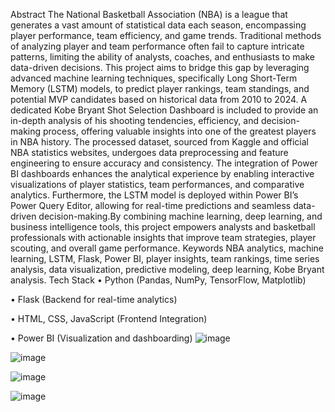 Abstract
The National Basketball Association (NBA) is a league that generates a vast amount of statistical
data each season, encompassing player performance, team efficiency, and game trends.
Traditional methods of analyzing player and team performance often fail to capture intricate
patterns, limiting the ability of analysts, coaches, and enthusiasts to make data-driven decisions.
This project aims to bridge this gap by leveraging advanced machine learning techniques,
specifically Long Short-Term Memory (LSTM) models, to predict player rankings, team
standings, and potential MVP candidates based on historical data from 2010 to 2024. A dedicated
Kobe Bryant Shot Selection Dashboard is included to provide an in-depth analysis of his
shooting tendencies, efficiency, and decision-making process, offering valuable insights into one
of the greatest players in NBA history. The processed dataset, sourced from Kaggle and official
NBA statistics websites, undergoes data preprocessing and feature engineering to ensure
accuracy and consistency.
The integration of Power BI dashboards enhances the analytical experience by enabling
interactive visualizations of player statistics, team performances, and comparative analytics.
Furthermore, the LSTM model is deployed within Power BI’s Power Query Editor, allowing for
real-time predictions and seamless data-driven decision-making.By combining machine learning,
deep learning, and business intelligence tools, this project empowers analysts and basketball
professionals with actionable insights that improve team strategies, player scouting, and overall
game performance.
Keywords
NBA analytics, machine learning, LSTM, Flask, Power BI, player insights, team rankings, time
series analysis, data visualization, predictive modeling, deep learning, Kobe Bryant analysis.
Tech Stack
• Python (Pandas, NumPy, TensorFlow, Matplotlib)

• Flask (Backend for real-time analytics)

• HTML, CSS, JavaScript (Frontend Integration)

• Power BI (Visualization and dashboarding)
![image](https://github.com/user-attachments/assets/499df214-8373-4ee5-98bf-89267ca01184)

![image](https://github.com/user-attachments/assets/24a04213-275e-42a3-a596-17c15a1bada9)

![image](https://github.com/user-attachments/assets/596769fd-ece0-4e66-9da1-e36ff7c1b756)

![image](https://github.com/user-attachments/assets/6f167809-41d5-4521-b9f3-cc1a926bb684)


